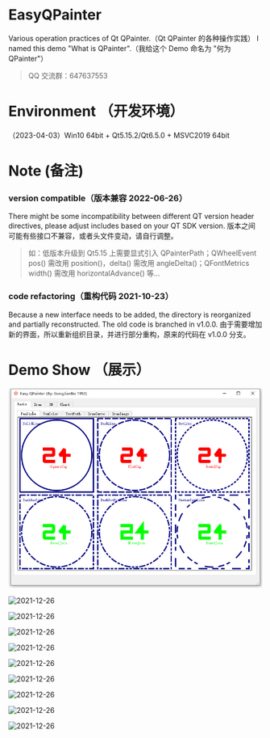 # EasyQPainter 
Various operation practices of Qt QPainter.（Qt QPainter 的各种操作实践）
I named this demo "What is QPainter".（我给这个 Demo 命名为 "何为 QPainter"）
> QQ 交流群：647637553

# Environment （开发环境）
（2023-04-03）Win10 64bit + Qt5.15.2/Qt6.5.0 + MSVC2019 64bit

# Note  (备注)
### version compatible（版本兼容 2022-06-26）
There might be some incompatibility between different QT version header directives, please adjust includes based on your QT SDK version. 
版本之间可能有些接口不兼容，或者头文件变动，请自行调整。
> 如：低版本升级到 Qt5.15 上需要显式引入 QPainterPath；QWheelEvent pos() 需改用 position()，delta() 需改用 angleDelta()；QFontMetrics width() 需改用 horizontalAdvance() 等...

### code refactoring（重构代码 2021-10-23）
Because a new interface needs to be added, the directory is reorganized and partially reconstructed. The old code is branched in v1.0.0.
由于需要增加新的界面，所以重新组织目录，并进行部分重构，原来的代码在 v1.0.0 分支。

# Demo Show （展示）

![2021-12-26](img/demo/1.png)

![2021-12-26](img/demo/2.png)

![2021-12-26](img/demo/3.png)

![2021-12-26](img/demo/4.png)

![2021-12-26](img/demo/5.png)

![2021-12-26](img/demo/6.png)

![2021-12-26](img/demo/7.png)

![2021-12-26](img/demo/8.png)

![2021-12-26](img/demo/9.png)

![2021-12-26](img/demo/10.png)
